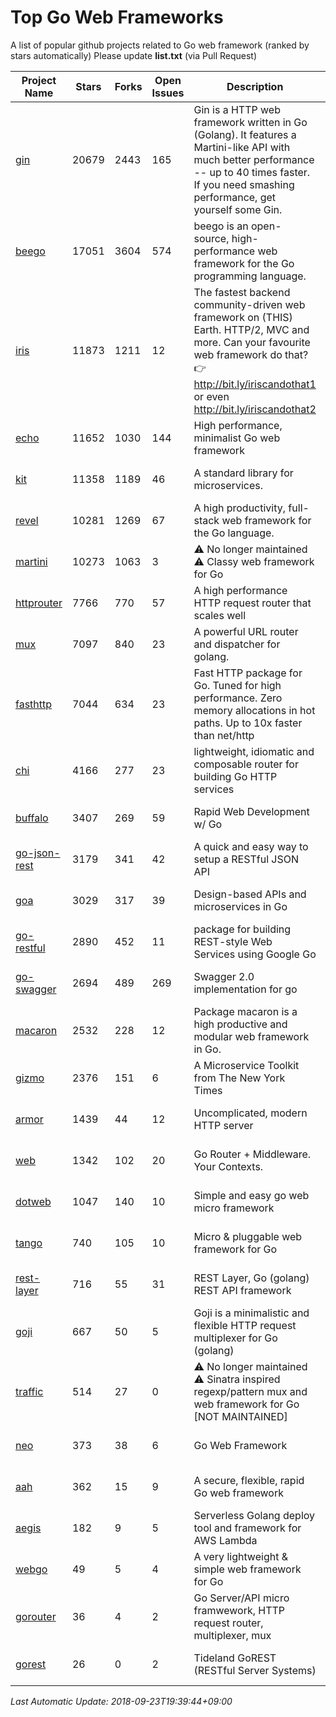 # Top Go Web Frameworks
A list of popular github projects related to Go web framework (ranked by stars automatically)
Please update **list.txt** (via Pull Request)

| Project Name | Stars | Forks | Open Issues | Description | Last Commit |
| ------------ | ----- | ----- | ----------- | ----------- | ----------- |
| [gin](https://github.com/gin-gonic/gin) | 20679 | 2443 | 165 | Gin is a HTTP web framework written in Go (Golang). It features a Martini-like API with much better performance -- up to 40 times faster. If you need smashing performance, get yourself some Gin. | 2018-09-23 07:15:23 |
| [beego](https://github.com/astaxie/beego) | 17051 | 3604 | 574 | beego is an open-source, high-performance web framework for the Go programming language. | 2018-07-31 13:18:48 |
| [iris](https://github.com/kataras/iris) | 11873 | 1211 | 12 | The fastest backend community-driven web framework on (THIS) Earth. HTTP/2, MVC and more. Can your favourite web framework do that? 👉 http://bit.ly/iriscandothat1 or even http://bit.ly/iriscandothat2 | 2018-09-16 13:52:52 |
| [echo](https://github.com/labstack/echo) | 11652 | 1030 | 144 | High performance, minimalist Go web framework | 2018-09-19 17:18:50 |
| [kit](https://github.com/go-kit/kit) | 11358 | 1189 | 46 | A standard library for microservices. | 2018-09-18 18:00:39 |
| [revel](https://github.com/revel/revel) | 10281 | 1269 | 67 | A high productivity, full-stack web framework for the Go language. | 2018-07-12 19:43:27 |
| [martini](https://github.com/go-martini/martini) | 10273 | 1063 | 3 | ⚠️ No longer maintained ⚠️  Classy web framework for Go | 2017-01-21 21:58:54 |
| [httprouter](https://github.com/julienschmidt/httprouter) | 7766 | 770 | 57 | A high performance HTTP request router that scales well | 2018-07-15 16:18:54 |
| [mux](https://github.com/gorilla/mux) | 7097 | 840 | 23 | A powerful URL router and dispatcher for golang. | 2018-09-03 15:43:05 |
| [fasthttp](https://github.com/valyala/fasthttp) | 7044 | 634 | 23 | Fast HTTP package for Go. Tuned for high performance. Zero memory allocations in hot paths. Up to 10x faster than net/http | 2018-09-20 10:06:11 |
| [chi](https://github.com/go-chi/chi) | 4166 | 277 | 23 | lightweight, idiomatic and composable router for building Go HTTP services | 2018-09-11 21:14:25 |
| [buffalo](https://github.com/gobuffalo/buffalo) | 3407 | 269 | 59 | Rapid Web Development w/ Go | 2018-08-14 21:26:13 |
| [go-json-rest](https://github.com/ant0ine/go-json-rest) | 3179 | 341 | 42 | A quick and easy way to setup a RESTful JSON API | 2017-09-13 04:12:08 |
| [goa](https://github.com/goadesign/goa) | 3029 | 317 | 39 | Design-based APIs and microservices in Go | 2018-08-31 20:13:36 |
| [go-restful](https://github.com/emicklei/go-restful) | 2890 | 452 | 11 | package for building REST-style Web Services using Google Go | 2018-07-26 09:12:47 |
| [go-swagger](https://github.com/go-swagger/go-swagger) | 2694 | 489 | 269 | Swagger 2.0 implementation for go | 2018-09-22 17:40:06 |
| [macaron](https://github.com/go-macaron/macaron) | 2532 | 228 | 12 | Package macaron is a high productive and modular web framework in Go. | 2018-09-10 19:27:50 |
| [gizmo](https://github.com/NYTimes/gizmo) | 2376 | 151 | 6 | A Microservice Toolkit from The New York Times | 2018-08-27 14:09:07 |
| [armor](https://github.com/labstack/armor) | 1439 | 44 | 12 | Uncomplicated, modern HTTP server | 2018-05-06 17:24:15 |
| [web](https://github.com/gocraft/web) | 1342 | 102 | 20 | Go Router + Middleware. Your Contexts. | 2017-09-25 13:59:45 |
| [dotweb](https://github.com/devfeel/dotweb) | 1047 | 140 | 10 | Simple and easy go web micro framework | 2018-09-20 07:15:39 |
| [tango](https://github.com/lunny/tango) | 740 | 105 | 10 | Micro & pluggable web framework for Go | 2018-09-15 08:48:09 |
| [rest-layer](https://github.com/rs/rest-layer) | 716 | 55 | 31 | REST Layer, Go (golang) REST API framework | 2018-09-20 09:00:13 |
| [goji](https://github.com/goji/goji) | 667 | 50 | 5 | Goji is a minimalistic and flexible HTTP request multiplexer for Go (golang) | 2016-11-14 01:26:57 |
| [traffic](https://github.com/pilu/traffic) | 514 | 27 | 0 | ⚠️ No longer maintained ⚠️  Sinatra inspired regexp/pattern mux and web framework for Go [NOT MAINTAINED] | 2015-11-26 21:31:07 |
| [neo](https://github.com/ivpusic/neo) | 373 | 38 | 6 | Go Web Framework | 2017-08-14 23:54:31 |
| [aah](https://github.com/go-aah/aah) | 362 | 15 | 9 | A secure, flexible, rapid Go web framework | 2018-09-20 08:15:51 |
| [aegis](https://github.com/tmaiaroto/aegis) | 182 | 9 | 5 | Serverless Golang deploy tool and framework for AWS Lambda | 2018-07-08 06:00:55 |
| [webgo](https://github.com/bnkamalesh/webgo) | 49 | 5 | 4 | A very lightweight & simple web framework for Go | 2018-08-26 06:15:35 |
| [gorouter](https://github.com/vardius/gorouter) | 36 | 4 | 2 | Go Server/API micro framwework, HTTP request router, multiplexer, mux | 2018-06-26 00:19:48 |
| [gorest](https://github.com/tideland/gorest) | 26 | 0 | 2 | Tideland GoREST (RESTful Server Systems) | 2017-11-10 13:00:37 |

*Last Automatic Update: 2018-09-23T19:39:44+09:00*